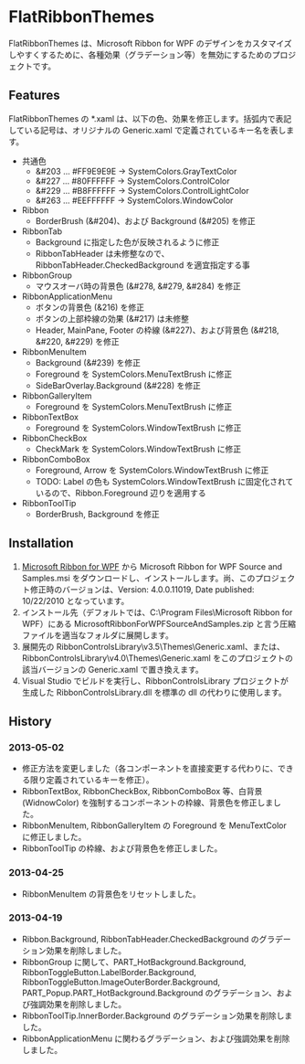 # FlatRibbonThemes

FlatRibbonThemes は、Microsoft Ribbon for WPF のデザインをカスタマイズしやすくするために、各種効果（グラデーション等）を無効にするためのプロジェクトです。

## Features

FlatRibbonThemes の *.xaml は、以下の色、効果を修正します。括弧内で表記している記号は、オリジナルの Generic.xaml で定義されているキー名を表します。

* 共通色
    * &#203 ... #FF9E9E9E -> SystemColors.GrayTextColor
    * &#227 ... #80FFFFFF -> SystemColors.ControlColor
    * &#229 ... #B8FFFFFF -> SystemColors.ControlLightColor
    * &#263 ... #EEFFFFFF -> SystemColors.WindowColor
* Ribbon
    * BorderBrush (&#204)、および Background (&#205) を修正
* RibbonTab
    * Background に指定した色が反映されるように修正
    * RibbonTabHeader は未修整なので、RibbonTabHeader.CheckedBackground を適宜指定する事
* RibbonGroup
    * マウスオーバ時の背景色 (&#278, &#279, &#284) を修正
* RibbonApplicationMenu
    * ボタンの背景色 (&216) を修正
    * ボタンの上部枠線の効果 (&#217) は未修整
    * Header, MainPane, Footer の枠線 (&#227)、および背景色 (&#218, &#220, &#229) を修正
* RibbonMenuItem
    * Background (&#239) を修正
    * Foreground を SystemColors.MenuTextBrush に修正
    * SideBarOverlay.Background (&#228) を修正
* RibbonGalleryItem
    * Foreground を SystemColors.MenuTextBrush に修正
* RibbonTextBox
    * Foreground を SystemColors.WindowTextBrush に修正
* RibbonCheckBox
    * CheckMark を SystemColors.WindowTextBrush に修正
* RibbonComboBox
    * Foreground, Arrow を SystemColors.WindowTextBrush に修正
    * TODO: Label の色も SystemColors.WindowTextBrush に固定化されているので、Ribbon.Foreground 辺りを適用する
* RibbonToolTip
    * BorderBrush, Background を修正

## Installation

1. [Microsoft Ribbon for WPF](http://www.microsoft.com/en-us/download/details.aspx?id=11877 "Microsoft Ribbon for WPF") から Microsoft Ribbon for WPF Source and Samples.msi をダウンロードし、インストールします。尚、このプロジェクト修正時のバージョンは、Version: 4.0.0.11019, Date published: 10/22/2010 となっています。
2. インストール先（デフォルトでは、C:\Program Files\Microsoft Ribbon for WPF）にある MicrosoftRibbonForWPFSourceAndSamples.zip と言う圧縮ファイルを適当なフォルダに展開します。
3. 展開先の RibbonControlsLibrary\v3.5\Themes\Generic.xaml、または、RibbonControlsLibrary\v4.0\Themes\Generic.xaml をこのプロジェクトの該当バージョンの Generic.xaml で置き換えます。
4. Visual Studio でビルドを実行し、RibbonControlsLibrary プロジェクトが生成した RibbonControlsLibrary.dll を標準の dll の代わりに使用します。

## History

### 2013-05-02
* 修正方法を変更しました（各コンポーネントを直接変更する代わりに、できる限り定義されているキーを修正）。
* RibbonTextBox, RibbonCheckBox, RibbonComboBox 等、白背景 (WidnowColor) を強制するコンポーネントの枠線、背景色を修正しました。
* RibbonMenuItem, RibbonGalleryItem の Foreground を MenuTextColor に修正しました。
* RibbonToolTip の枠線、および背景色を修正しました。

### 2013-04-25
* RibbonMenuItem の背景色をリセットしました。

### 2013-04-19
* Ribbon.Background, RibbonTabHeader.CheckedBackground のグラデーション効果を削除しました。
* RibbonGroup に関して、PART_HotBackground.Background, RibbonToggleButton.LabelBorder.Background, RibbonToggleButton.ImageOuterBorder.Background, PART_Popup.PART_HotBackground.Background のグラデーション、および強調効果を削除しました。
* RibbonToolTip.InnerBorder.Background のグラデーション効果を削除しました。
* RibbonApplicationMenu に関わるグラデーション、および強調効果を削除しました。
